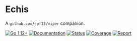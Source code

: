 # Echis

A `github.com/spf13/viper` companion.

[![Go 1.12+][goversion-image]][goversion-url]
[![Documentation][godoc-image]][godoc-url]
[![Status][status-image]][status-url]
[![Coverage][cover-image]][cover-url]
[![Report][report-image]][report-url]

[goversion-image]: https://img.shields.io/badge/Go-1.12+-00ADD8.svg
[goversion-url]: https://golang.org/
[godoc-image]: https://img.shields.io/badge/godoc-reference-00ADD8.svg
[godoc-url]: https://godoc.org/go.krak3n.codes/echis
[status-image]: https://action-badges.now.sh/krak3n/echis
[status-url]: https://github.com/krak3n/echis/actions
[cover-image]: https://codecov.io/gh/krak3n/echis/branch/master/graph/badge.svg
[cover-url]: https://codecov.io/gh/krak3n/echis
[report-image]: https://goreportcard.com/badge/github.com/krak3n/echis
[report-url]: https://goreportcard.com/report/github.com/krak3n/echis
